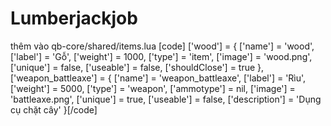 # Lumberjackjob 
thêm vào
qb-core/shared/items.lua
[code]
['wood'] = { ['name'] = 'wood', ['label'] = 'Gỗ', ['weight'] = 1000, ['type'] = 'item', ['image'] = 'wood.png', ['unique'] = false, ['useable'] = false, ['shouldClose'] = true },
['weapon_battleaxe'] = { ['name'] = 'weapon_battleaxe', ['label'] = 'Rìu', ['weight'] = 5000, ['type'] = 'weapon', ['ammotype'] = nil, ['image'] = 'battleaxe.png', ['unique'] = true, ['useable'] = false, ['description'] = 'Dụng cụ chặt cây' }[/code]
